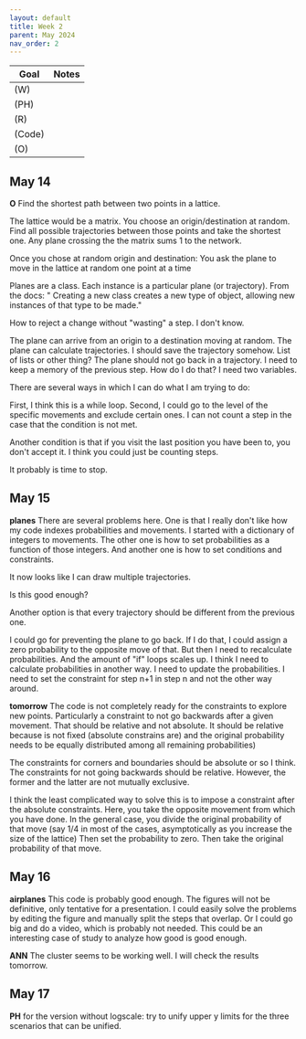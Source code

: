 ```yaml
---
layout: default
title: Week 2
parent: May 2024
nav_order: 2
---
```


| Goal | Notes |                 
| ----------- | ----------- |
|(W)| |
|(PH)| |
|(R)| |
|(Code)| |
|(O)| |

## May 14

**O**
Find the shortest path between two points in a lattice.

The lattice would be a matrix.
You choose an origin/destination at random.
Find all possible trajectories between those points and take the shortest one.
Any plane crossing the the matrix sums 1 to the network.

Once you chose at random origin and destination:
 You ask the plane to move in the lattice at random one point at a time

Planes are a class.
Each instance is a particular plane (or trajectory). From the docs: " Creating a new class creates a new type of object, allowing new instances of that type to be made."

How to reject a change without "wasting" a step. I don't know.

The plane can arrive from an origin to a destination moving at random. The plane can calculate trajectories.
I should save the trajectory somehow. List of lists or other thing?
The plane should not go back in a trajectory.
I need to keep a memory of the previous step. How do I do that? I need two variables.

There are several ways in which I can do what I am trying to do:

First, I think this is a while loop.
Second, I could go to the level of the specific movements and exclude certain ones.
I can not count a step in the case that the condition is not met.

Another condition is that if you visit the last position you have been to, you don't accept it.
I think you could just be counting steps.

It probably is time to stop.

## May 15

**planes**
There are several problems here.
One is that I really don't like how my code indexes probabilities and movements.
I started with a dictionary of integers to movements.
The other one is how to set probabilities as a function of those integers.
And another one is how to set conditions and constraints.

It now looks like I can draw multiple trajectories.

Is this good enough?

Another option is that every trajectory should be different from the previous one.

I could go for preventing the plane to go back. If I do that, I could assign a zero probability to the opposite move of that. But then I need to recalculate probabilities. And the amount of "if" loops scales up. I think I need to calculate probabilities in another way. I need to update the probabilities.
I need to set the constraint for step n+1 in step n and not the other way around.


**tomorrow**
The code is not completely ready for the constraints to explore new points. Particularly a constraint to not go backwards after a given movement. That should be relative and not absolute. It should be relative because is not fixed (absolute constrains are) and the original probability needs to be equally distributed among all remaining probabilities)

The constraints for corners and boundaries should be absolute or so I think.
The constraints for not going backwards should be relative.
However, the former and the latter are not mutually exclusive.

I think the least complicated way to solve this is to impose a constraint after the absolute constraints. Here, you take the opposite movement from which you have done.
In the general case, you divide the original probability of that move (say 1/4 in most of the cases, asymptotically as you increase the size of the lattice)
Then set the probability to zero.
Then take the original probability of that move.

## May 16

**airplanes**
This code is probably good enough. The figures will not be definitive, only tentative for a presentation. I could easily solve the problems by editing the figure and manually split the steps that overlap.
Or I could go big and do a video, which is probably not needed.
This could be an interesting case of study to analyze how good is good enough.


**ANN**
The cluster seems to be working well. I will check the results tomorrow.

## May 17

**PH** for the version without logscale: try to unify upper y limits for the three scenarios that can be unified.